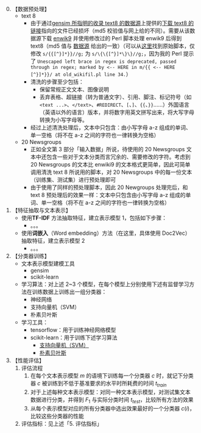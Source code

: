 0. 【数据预处理】
    + text 8
        - 由于通过[gensim 所指明的收录 text8 的数据源](http://www.mattmahoney.net/dc/textdata)上提供的[下载 text8 的链接](http://www.mattmahoney.net/dc/text8.zip)指向的文件已经损坏（md5 校验值与网上给的不同）。需要从该数据源下载 [enwik9](http://www.mattmahoney.net/dc/enwik9.zip) 并使用修改过的 Perl 脚本处理 enwik9 后得到 text8（md5 值与 [数据源](http://www.mattmahoney.net/dc/textdata) 给出的一致）（可以从[这里](http://www.mattmahoney.net/dc/textdata#appendixa)找到原始脚本，仅修改 `s/{{[^}]*}}//g;` 为 `s/\{\{[^}]*\}\}//g;`，因为我的 Perl 提示了 `Unescaped left brace in regex is deprecated, passed through in regex; marked by <-- HERE in m/{{ <-- HERE [^}]*}}/ at old_wikifil.pl line 34.`）
        - 清洗的步骤至少包括：
            * 保留常规正文文本、图像说明
            * 丢弃表格、超链接（转为普通文字）、引用、脚注、标记符号（如 `<text ...>`、`</text>`、`#REDIRECT`、`[`、`]`、`{{`、`}}`……）外国语言（英语以外的语言）版本，并将数字用英文拼写出来，将大写字母转换为小写字母等。
        - 经过上述清洗处理后，文本中只包含：由小写字母 a-z 组成的单词、单一空格（将不在 a-z 之间的字符也一律转换为空格）
    + 20 Newsgroups
        - 正如全文第 3 部分「输入数据」所说，待使用的 20 Newsgroups 文本中还包含一些对于文本分类而言冗余的、需要修改的字符。考虑到 20 Newsgroups 的文本比 enwiki9 的文本格式更简单，因此可简单调用清洗 text 8 所说用的脚本，对 20 Newsgroups 中的每一份文本（训练集、测试集）进行预处理即可
        - 由于使用了同样的预处理脚本，因此 20 Newgroups 处理完后，和 text 8 预处理后的效果一样：文本中只包含由小写字母 a-z 组成的单词、单一空格（将不在 a-z 之间的字符也一律转换为空格）
1. 【特征抽取与文本表示】
    + 使用**TF-IDF** 方法抽取特征，建立表示模型 1，包括如下步骤：
        - 。。。
    + 使用**词嵌入**（Word embedding）方法（在这里，具体使用 Doc2Vec）抽取特征，建立表示模型 2
        - 。。。
2. 【分类器训练】
    + 文本表示模型建模工具
        + gensim
        + scikit-learn
    + 学习算法：对上述 2~3 个模型，在每个模型上分别使用下述有监督学习方法在训练数据上训练出一组分类器：
        + 神经网络
        + 支持向量机（SVM）
        + 朴素贝叶斯
    + 学习工具：
        + tensorflow：用于训练神经网络模型
        + scikit-learn：用于训练下述学习算法
            + [支持向量机（SVM）](http://scikit-learn.org/stable/modules/svm.html)
            + [朴素贝叶斯](http://scikit-learn.org/stable/modules/naive_bayes.html)
3. 【性能评估】
    1. 评估流程
        1. 在每个文本表示模型 $m$ 的语境下训练每一个分类器 $c$ 时，就记下分类器 $c$ 被训练到不低于基准要求的水平时所耗费的时间 $t_{train}$
        2. 对于上述每种文本表示模型：对同一种文本表示模型，对测试集文本数据进行分类，并得到 $F_1$ 与实际分类时间 $t_{test}$，比较所有方法的效果
        3. 从每个表示模型对应的所有分类器中选出效果最好的一个分类器 $c(i)$，比较这些分类器的性能
    2. 评估指标：见上述「5. 评估指标」

